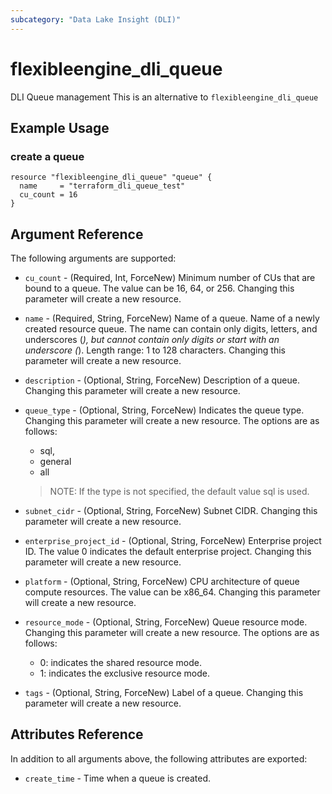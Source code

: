 ```yaml
---
subcategory: "Data Lake Insight (DLI)"
---
```


# flexibleengine_dli_queue

DLI Queue management
This is an alternative to `flexibleengine_dli_queue`

## Example Usage

### create a queue

```hcl
resource "flexibleengine_dli_queue" "queue" {
  name     = "terraform_dli_queue_test"
  cu_count = 16
}
```

## Argument Reference

The following arguments are supported:

* `cu_count` - (Required, Int, ForceNew) Minimum number of CUs that are bound to a queue. The value can be 16,
  64, or 256. Changing this parameter will create a new resource.

* `name` - (Required, String, ForceNew) Name of a queue. Name of a newly created resource queue. 
    The name can contain only digits, letters, and underscores (_), 
    but cannot contain only digits or start with an underscore (_).
    Length range: 1 to 128 characters. Changing this parameter will create a new resource.

* `description` - (Optional, String, ForceNew) Description of a queue. 
    Changing this parameter will create a new resource.

* `queue_type` - (Optional, String, ForceNew) Indicates the queue type. 
    Changing this parameter will create a new resource. The options are as follows:
    - sql,
    - general
    - all
    > NOTE: If the type is not specified, the default value sql is used. 

* `subnet_cidr` - (Optional, String, ForceNew) Subnet CIDR. Changing this parameter will create a new resource.

* `enterprise_project_id` - (Optional, String, ForceNew) Enterprise project ID. 
    The value 0 indicates the default enterprise project. Changing this parameter will create a new resource.

* `platform` - (Optional, String, ForceNew) CPU architecture of queue compute resources. The value can be x86_64. 
    Changing this parameter will create a new resource.

* `resource_mode` - (Optional, String, ForceNew) Queue resource mode. 
  Changing this parameter will create a new resource. 
  The options are as follows: 
  - 0: indicates the shared resource mode.
  - 1: indicates the exclusive resource mode. 

* `tags` - (Optional, String, ForceNew) Label of a queue. Changing this parameter will create a new resource.

## Attributes Reference

In addition to all arguments above, the following attributes are exported:

* `create_time` -  Time when a queue is created.

